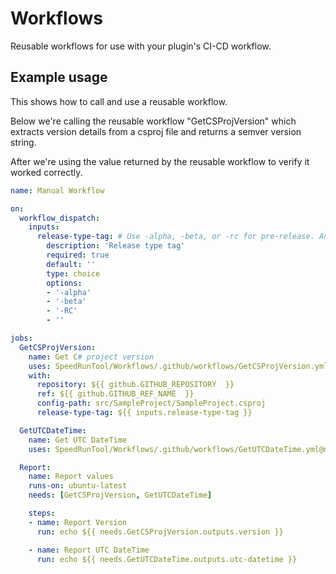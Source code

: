 # Workflows
Reusable workflows for use with your plugin's CI-CD workflow.

## Example usage
This shows how to call and use a reusable workflow.

Below we're calling the reusable workflow "GetCSProjVersion" which extracts version details from a csproj file and returns a semver version string.

After we're using the value returned by the reusable workflow to verify it worked correctly.

```yaml
name: Manual Workflow

on:
  workflow_dispatch:
    inputs:
      release-type-tag: # Use -alpha, -beta, or -rc for pre-release. An empty string for stable.
        description: 'Release type tag'
        required: true
        default: '' 
        type: choice
        options:
        - '-alpha'
        - '-beta'
        - '-RC'
        - ''

jobs:
  GetCSProjVersion:
    name: Get C# project version
    uses: SpeedRunTool/Workflows/.github/workflows/GetCSProjVersion.yml@main
    with:
      repository: ${{ github.GITHUB_REPOSITORY  }}
      ref: ${{ github.GITHUB_REF_NAME  }}
      config-path: src/SampleProject/SampleProject.csproj
      release-type-tag: ${{ inputs.release-type-tag }}

  GetUTCDateTime:
    name: Get UTC DateTime
    uses: SpeedRunTool/Workflows/.github/workflows/GetUTCDateTime.yml@main

  Report:
    name: Report values
    runs-on: ubuntu-latest
    needs: [GetCSProjVersion, GetUTCDateTime]

    steps:
    - name: Report Version
      run: echo ${{ needs.GetCSProjVersion.outputs.version }}

    - name: Report UTC DateTime
      run: echo ${{ needs.GetUTCDateTime.outputs.utc-datetime }}
```
